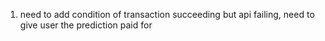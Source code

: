 1. need to add condition of transaction succeeding but api failing, need to give user the prediction paid for
